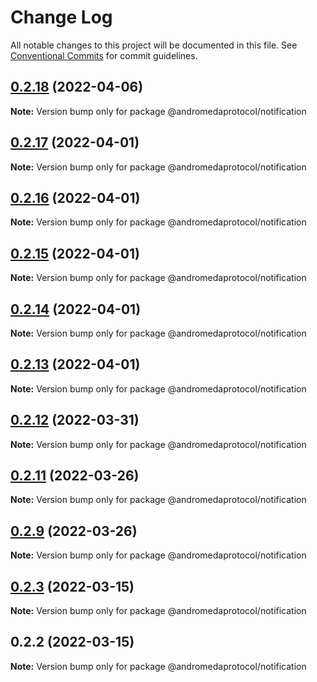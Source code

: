 # Change Log

All notable changes to this project will be documented in this file.
See [Conventional Commits](https://conventionalcommits.org) for commit guidelines.

## [0.2.18](https://github.com/andromedaprotocol/design-system/compare/@andromedaprotocol/notification@0.2.18...@andromedaprotocol/notification@0.2.18) (2022-04-06)

**Note:** Version bump only for package @andromedaprotocol/notification





## [0.2.17](https://github.com/andromedaprotocol/design-system/compare/@andromedaprotocol/notification@0.2.16...@andromedaprotocol/notification@0.2.17) (2022-04-01)

**Note:** Version bump only for package @andromedaprotocol/notification





## [0.2.16](https://github.com/andromedaprotocol/design-system/compare/@andromedaprotocol/notification@0.2.15...@andromedaprotocol/notification@0.2.16) (2022-04-01)

**Note:** Version bump only for package @andromedaprotocol/notification





## [0.2.15](https://github.com/andromedaprotocol/design-system/compare/@andromedaprotocol/notification@0.2.12...@andromedaprotocol/notification@0.2.15) (2022-04-01)

**Note:** Version bump only for package @andromedaprotocol/notification





## [0.2.14](https://github.com/andromedaprotocol/design-system/compare/@andromedaprotocol/notification@0.2.12...@andromedaprotocol/notification@0.2.14) (2022-04-01)

**Note:** Version bump only for package @andromedaprotocol/notification





## [0.2.13](https://github.com/andromedaprotocol/design-system/compare/@andromedaprotocol/notification@0.2.12...@andromedaprotocol/notification@0.2.13) (2022-04-01)

**Note:** Version bump only for package @andromedaprotocol/notification





## [0.2.12](https://github.com/andromedaprotocol/design-system/compare/@andromedaprotocol/notification@0.2.11...@andromedaprotocol/notification@0.2.12) (2022-03-31)

**Note:** Version bump only for package @andromedaprotocol/notification





## [0.2.11](https://github.com/andromedaprotocol/design-system/compare/@andromedaprotocol/notification@0.2.9...@andromedaprotocol/notification@0.2.11) (2022-03-26)

**Note:** Version bump only for package @andromedaprotocol/notification





## [0.2.9](https://github.com/andromedaprotocol/design-system/compare/@andromedaprotocol/notification@0.2.3...@andromedaprotocol/notification@0.2.9) (2022-03-26)

**Note:** Version bump only for package @andromedaprotocol/notification





## [0.2.3](https://github.com/andromedaprotocol/design-system/compare/@andromedaprotocol/notification@0.2.2...@andromedaprotocol/notification@0.2.3) (2022-03-15)

**Note:** Version bump only for package @andromedaprotocol/notification





## 0.2.2 (2022-03-15)

**Note:** Version bump only for package @andromedaprotocol/notification

